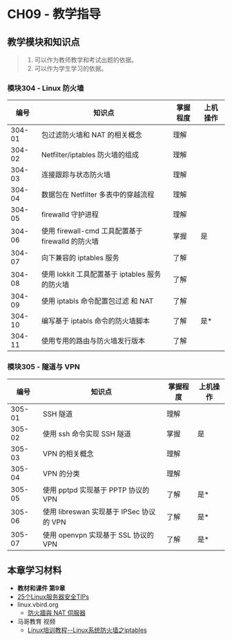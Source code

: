 # CH09 - 教学指导

## 教学模块和知识点

> 1. 可以作为教师教学和考试出题的依据。
> 2. 可以作为学生学习的依据。

### 模块304 - Linux 防火墙

|  编号  |           知识点                                  | 掌握程度 | 上机操作 |
| ------ | ------------------------------------------------- | -------- | -------- |
| 304-01 | 包过滤防火墙和 NAT 的相关概念                     |   理解   |          |
| 304-02 | Netfilter/iptables 防火墙的组成                   |   理解   |          |
| 304-03 | 连接跟踪与状态防火墙                              |   理解   |          |
| 304-04 | 数据包在 Netfilter 多表中的穿越流程               |   理解   |          |
| 304-05 | firewalld 守护进程                                |   理解   |          |
| 304-06 | 使用 firewall-cmd 工具配置基于 firewalld 的防火墙 |   掌握   |   是     |
| 304-07 | 向下兼容的 iptables 服务                          |   了解   |          |
| 304-08 | 使用 lokkit 工具配置基于 iptables 服务的防火墙    |   了解   |          |
| 304-09 | 使用 iptabls 命令配置包过滤 和 NAT                |   了解   |          |
| 304-10 | 编写基于 iptabls 命令的防火墙脚本                 |   了解   |   是*    |
| 304-11 | 使用专用的路由与防火墙发行版本                    |   了解   |          |


### 模块305 - 隧道与 VPN

|  编号  |           知识点                                  | 掌握程度 | 上机操作 |
| ------ | ------------------------------------------------- | -------- | -------- |
| 305-01 | SSH 隧道                                          |   理解   |          |
| 305-02 | 使用 ssh 命令实现 SSH 隧道                        |   掌握   |   是     |
| 305-03 | VPN 的相关概念                                    |   理解   |          |
| 305-04 | VPN 的分类                                        |   理解   |          |
| 305-05 | 使用 pptpd 实现基于 PPTP 协议的 VPN               |   了解   |   是*    |
| 305-06 | 使用 libreswan 实现基于 IPSec 协议的 VPN          |   了解   |   是*    |
| 305-07 | 使用 openvpn 实现基于 SSL 协议的 VPN              |   了解   |   是*    |


## 本章学习材料

* **教材和课件 第9章**
* [25个Linux服务器安全TIPs](http://os.51cto.com/art/201703/536074.htm)
* linux.vbird.org
  * [防火牆與 NAT 伺服器](http://linux.vbird.org/linux_server/0250simple_firewall.php)
* 马哥教育 视频
  * [Linux培训教程--Linux系统防火墙之iptables](http://edu.51cto.com/course/course_id-5549.html)
